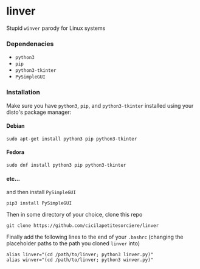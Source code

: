 # linver

Stupid `winver` parody for Linux systems

### Dependenacies
- `python3`
- `pip`
- `python3-tkinter`
- `PySimpleGUI`

### Installation
Make sure you have `python3`, `pip`, and `python3-tkinter` installed using your disto's package manager:
#### Debian
```
sudo apt-get install python3 pip python3-tkinter
```
#### Fedora
```
sudo dnf install python3 pip python3-tkinter
```
#### etc...



and then install `PySimpleGUI`
```
pip3 install PySimpleGUI
``` 
Then in some directory of your choice, clone this repo

```
git clone https://github.com/cicilapetitesorciere/linver
```
Finally add the following lines to the end of your `.bashrc` (changing the placeholder paths to the path you cloned `linver` into)
```
alias linver="(cd /path/to/linver; python3 linver.py)"
alias winver="(cd /path/to/linver; python3 winver.py)"
```
